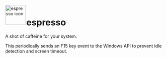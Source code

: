 <img align="left" width="64" height="64" src="https://github.com/coldridj/espresso/raw/develop/src/espresso/Resources/EspressoIcon.ico" alt="espresso icon">

# espresso 

A shot of caffeine for your system.

This periodically sends an F15 key event to the Windows API to prevent idle detection and screen timeout.
